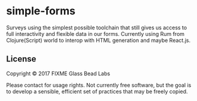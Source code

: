 # simple-forms

Surveys using the simplest possible toolchain that still gives us access to
full interactivity and flexible data in our forms. Currently using Rum from
Clojure(Script) world to interop with HTML generation and maybe React.js.

## License

Copyright © 2017 FIXME Glass Bead Labs

Please contact for usage rights. Not currently free software, but the goal is
to develop a sensible, efficient set of practices that may be freely copied.
